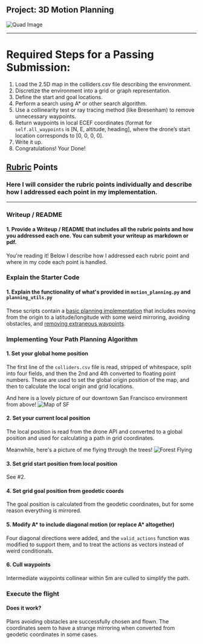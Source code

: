 ## Project: 3D Motion Planning
![Quad Image](./misc/enroute.png)

---


# Required Steps for a Passing Submission:

1. Load the 2.5D map in the colliders.csv file describing the
   environment.
2. Discretize the environment into a grid or graph representation.
3. Define the start and goal locations.
4. Perform a search using A* or other search algorithm.
5. Use a collinearity test or ray tracing method (like Bresenham) to
   remove unnecessary waypoints.
6. Return waypoints in local ECEF coordinates (format for
   `self.all_waypoints` is [N, E, altitude, heading], where the
   drone’s start location corresponds to [0, 0, 0, 0].
7. Write it up.
8. Congratulations!  Your Done! 

## [Rubric](https://review.udacity.com/#!/rubrics/1534/view) Points

### Here I will consider the rubric points individually and describe how I addressed each point in my implementation.  

---
### Writeup / README

#### 1. Provide a Writeup / README that includes all the rubric points and how you addressed each one.  You can submit your writeup as markdown or pdf.  

You're reading it! Below I describe how I addressed each rubric point
and where in my code each point is handled.

### Explain the Starter Code

#### 1. Explain the functionality of what's provided in `motion_planning.py` and `planning_utils.py`

These scripts contain a [basic planning implementation](./Planner.png) that includes
moving from the origin to a latitude/longitude with some weird
mirroring, avoiding obstacles, and [removing extraneous waypoints](./Flight.png).

### Implementing Your Path Planning Algorithm

#### 1. Set your global home position

The first line of the `colliders.csv` file is read, stripped of
whitespace, split into four fields, and then the 2nd and 4th converted
to floating point numbers. These are used to set the global origin
position of the map, and then to calculate the local origin and grid
locations.

And here is a lovely picture of our downtown San Francisco environment
from above!  ![Map of SF](./misc/map.png)

#### 2. Set your current local position

The local position is read from the drone API and converted to a
global position and used for calculating a path in grid coordinates.

Meanwhile, here's a picture of me flying through the trees!  ![Forest
Flying](./misc/in_the_trees.png)

#### 3. Set grid start position from local position

See #2.

#### 4. Set grid goal position from geodetic coords

The goal position is calculated from the geodetic coordinates, but for
some reason everything is mirrored.

#### 5. Modify A* to include diagonal motion (or replace A* altogether)

Four diagonal directions were added, and the `valid_actions` function
was modified to support them, and to treat the actions as vectors
instead of weird conditionals.

#### 6. Cull waypoints 

Intermediate waypoints collinear within 5m are culled to simplify the
path.

### Execute the flight

####  Does it work?

Plans avoiding obstacles are successfully chosen and flown. The
coordinates seem to have a strange mirroring when converted from
geodetic coordinates in some cases.


